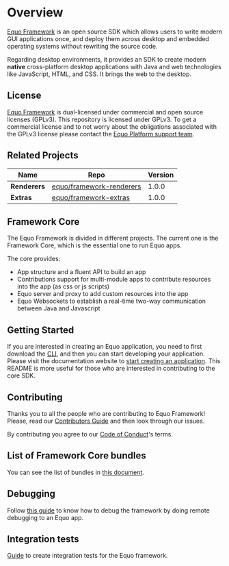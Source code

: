 # Overview

[Equo Framework](https://www.equoplatform.com/framework) is an open source SDK which allows users to write modern GUI applications once, and deploy them across desktop and embedded operating systems without rewriting the source code.

Regarding desktop environments, it provides an SDK to create modern **native** cross-platform desktop applications with Java and web technologies like JavaScript, HTML, and CSS. It brings the web to the desktop.

## License

[Equo Framework](https://www.equoplatform.com/framework) is dual-licensed under commercial and open source licenses (GPLv3). This repository is licensed under GPLv3. To get a commercial license and to not worry about the obligations associated with the GPLv3 license please contact the [Equo Platform support team](https://www.equoplatform.com/request-a-demo).

## Related Projects

| Name | Repo | Version |
| ---- | ---- | ------- |
| **Renderers** | [equo/framework-renderers](https://github.com/equoplatform/framework-renderers) | 1.0.0 |
| **Extras** | [equo/framework-extras](https://github.com/equoplatform/framework-extras) | 1.0.0 |

## Framework Core

The Equo Framework is divided in different projects. The current one is the Framework Core, which is the essential one to run Equo apps.

The core provides:

* App structure and a fluent API to build an app
* Contributions support for multi-module apps to contribute resources into the app (as css or js scripts)
* Equo server and proxy to add custom resources into the app
* Equo Websockets to establish a real-time two-way communication between Java and Javascript

## Getting Started

If you are interested in creating an Equo application, you need to first download the [CLI](https://www.equoplatform.com/cli), and then you can start developing your application. Please visit the documentation website to [start creating an application](https://docs.equoplatform.com/framework/1.0.0/getting-started/creating.html). This README is more useful for those who are interested in contributing to the core SDK.

## Contributing

Thanks you to all the people who are contributing to Equo Framework! Please, read our [Contributors Guide](docs/CONTRIBUTING.md) and then look through our issues.

By contributing you agree to our [Code of Conduct](docs/CODE_OF_CONDUCT.md)'s terms.

## List of Framework Core bundles

You can see the list of bundles in [this document](docs/bundles.md).

## Debugging

Follow [this guide](docs/debugging.md) to know how to debug the framework by doing remote debugging to an Equo app.

## Integration tests

[Guide](docs/integration-tests.md) to create integration tests for the Equo framework.
